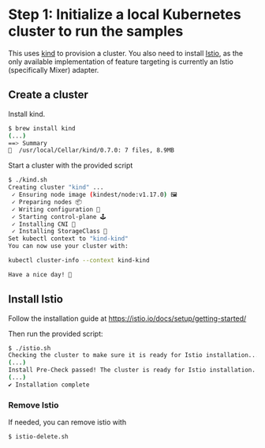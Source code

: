 # Step 1: Initialize a local Kubernetes cluster to run the samples

This uses [kind](https://kind.sigs.k8s.io/) to provision a cluster. You also need to install
[Istio](https://istio.io/), as the only available implementation of feature targeting is
currently an Istio (specifically Mixer) adapter.

## Create a cluster

Install kind.

```sh
$ brew install kind
(...)
==> Summary
🍺  /usr/local/Cellar/kind/0.7.0: 7 files, 8.9MB
```

Start a cluster with the provided script

```sh
$ ./kind.sh
Creating cluster "kind" ...
 ✓ Ensuring node image (kindest/node:v1.17.0) 🖼
 ✓ Preparing nodes 📦
 ✓ Writing configuration 📜
 ✓ Starting control-plane 🕹️
 ✓ Installing CNI 🔌
 ✓ Installing StorageClass 💾
Set kubectl context to "kind-kind"
You can now use your cluster with:

kubectl cluster-info --context kind-kind

Have a nice day! 👋
```

## Install Istio

Follow the installation guide at <https://istio.io/docs/setup/getting-started/>

Then run the provided script:

```sh
$ ./istio.sh
Checking the cluster to make sure it is ready for Istio installation...
(...)
Install Pre-Check passed! The cluster is ready for Istio installation.
(...)
✔ Installation complete
```

### Remove Istio

If needed, you can remove istio with

```sh
$ istio-delete.sh
```

